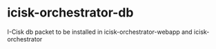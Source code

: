 # icisk-orchestrator-db
I-Cisk db packet to be installed in icisk-orchestrator-webapp and icisk-orchestrator
